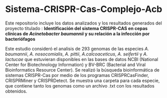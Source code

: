 # Sistema-CRISPR-Cas-Complejo-Acb

Este repositorio incluye los datos analizados y los resultados generados del proyecto titulado : **Identificación del sistema CRISPR-CAS en cepas clínicas de *Acinetobacter baumannii* y su relación a la infección por bacteriófagos**

Este estudio consideró el analisis de 293 genomas de las especies *A. baumannii*, *A. nosocomialis*, *A. pittii*, *A.calcoaceticus*, *A. seifertii* y *A. lactucae* que estuvieran disponibles en las bases de datos NCBI (National Center for Biotechnology Information) y BV-BRC (Bacterial and Viral Bioinformatics Resource Center).
Se realizó la búsqueda bioinformática de sistemas CRISPR-Cas por medio de los programas CRISPRCasFinder, CRISPRMiner y CRISPRDetect. 
Se muestra una carpeta para cada especie, que contiene tanto los genomas como un archivo .txt con los resultados obtenidos. 

